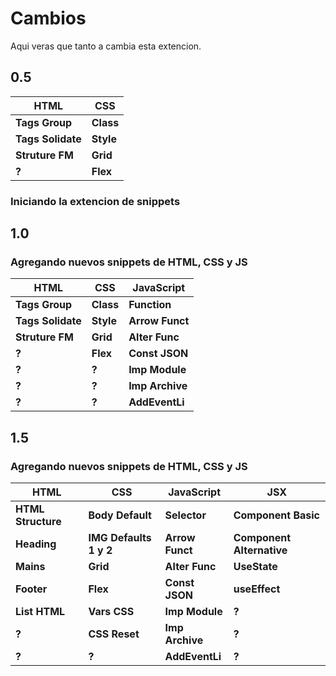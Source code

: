 # Cambios
Aqui veras que tanto a cambia esta extencion.

## 0.5
|**HTML**	|**CSS** |
|-----|----|
|**Tags Group** |**Class**|
|**Tags Solidate** |**Style**|
|**Struture FM**	|**Grid**|
|**?**|	**Flex**|
### Iniciando la extencion de snippets

## 1.0
### Agregando nuevos snippets de HTML, CSS y JS
|**HTML**	|**CSS**	|**JavaScript**|
|-----|-----|----------|
|**Tags Group**	|**Class**	|**Function**|
|**Tags Solidate**	|**Style**	|**Arrow Funct**|
|**Struture FM**	|**Grid**	|**Alter Func**|
|**?** |**Flex**	|**Const JSON**|
|**?**	|**?**	|**Imp Module**|
|**?**	|**?**	|**Imp Archive**|
|**?**	|**?**	|**AddEventLi**|

## 1.5
### Agregando nuevos snippets de HTML, CSS y JS
|**HTML**	|**CSS**	|**JavaScript**|**JSX**|
|-----|-----|----------|-----|
|**HTML Structure**	|**Body Default**	|**Selector**|**Component Basic**|
|**Heading**	|**IMG Defaults 1 y 2**	|**Arrow Funct**|**Component Alternative**|
|**Mains**	|**Grid**	|**Alter Func**|**UseState**|
|**Footer** |**Flex**	|**Const JSON**|**useEffect**|
|**List HTML**	|**Vars CSS**	|**Imp Module**|**?**|
|**?**	|**CSS Reset**	|**Imp Archive**|**?**|
|**?**	|**?**	|**AddEventLi**|**?**|